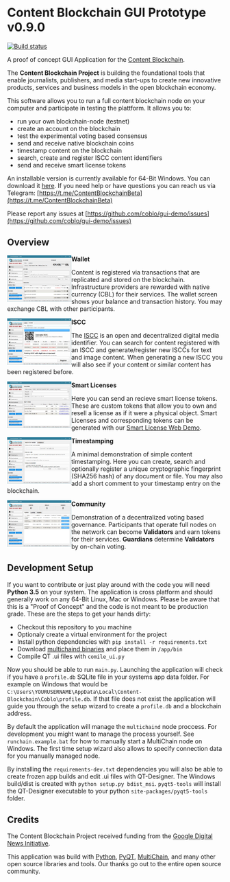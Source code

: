 # Content Blockchain GUI Prototype v0.9.0

[![Build status](https://ci.appveyor.com/api/projects/status/oue3ndgwshvc9l4e/branch/develop?svg=true)](https://ci.appveyor.com/project/alemenke/gui-demo/branch/develop)


A proof of concept GUI Application for the 
[Content Blockchain](https://content-blockchain.org).

The **Content Blockchain Project** is building the foundational tools that 
enable journalists, publishers, and media start-ups to create new innovative 
products, services and business models in the open blockchain economy.

This software allows you to run a full content blockchain node on your computer
and participate in testing the plattform. It allows you to:

- run your own blockchain-node (testnet)
- create an account on the blockchain
- test the experimental voting based consensus
- send and receive native blockchain coins
- timestamp content on the blockchain
- search, create and register ISCC content identifiers
- send and receive smart license tokens

An installable version is currently available for 64-Bit Windows.
You can download it [here](https://github.com/coblo/gui-demo/releases/download/v0.2.1/Coblo-0.2.1-win.msi).
If you need help or have questions you can reach us via Telegram:
[https://t.me/ContentBlockchainBeta](https://t.me/ContentBlockchainBeta)

Please report any issues at [https://github.com/coblo/gui-demo/issues](https://github.com/coblo/gui-demo/issues)

## Overview

<img align="left" width="150" src="docs/screenshot_wallet.jpg?raw=true">

**Wallet**

Content is registered via transactions that are replicated and stored on the
blockchain. Infrastructure providers are rewarded with native currency (CBL) 
for their services. The wallet screen shows your balance and transaction 
history. You may exchange CBL with other participants.

<img align="left" width="150" src="docs/screenshot_iscc.jpg?raw=true">

**ISCC**

The [ISCC](http://iscc.codes) is an open and decentralized digital media 
identifier. You can search for content registered with an ISCC and 
generate/register new ISCCs for text  and image content. When generating a new 
ISCC you will also see if your content or similar content has been registered 
before.

<img align="left" width="150" src="docs/screenshot_smart_license.jpg?raw=true">

**Smart Licenses**

Here you can send an recieve smart license tokens. These are custom tokens
that allow you to own and resell a license as if it were a physical object.
Smart Licenses and corresponding tokens can be generated with our 
[Smart License Web Demo](https://smartlicense.coblo.net/).

<img align="left" width="150" src="docs/screenshot_timestamp.jpg?raw=true">

**Timestamping**

A minimal demonstration of simple content timestamping. Here you can create, 
search and optionally register a unique cryptographic fingerprint (SHA256 hash)
of any document or file. You may also add a short comment to your timestamp
entry on the blockchain.

<img align="left" width="150" src="docs/screenshot_community.jpg?raw=true">

**Community** 

Demonstration of a decentralized voting based governance. Participants that 
operate full  nodes on the network can become **Validators** and earn tokens
for their services. **Guardians** determine **Validators** by on-chain voting.


## Development Setup

If you want to contribute or just play around with the code you will need
**Python 3.5** on your system. The application is cross platform and should
generally work on any 64-Bit Linux, Mac or Windows. Please be aware that this
is a "Proof of Concept" and the code is not meant to be production grade. 
These are the steps to get your hands dirty:

- Checkout this repository to you machine
- Optionaly create a virtual environment for the project
- Install python dependencies with `pip install -r requirements.txt`
- Download [multichaind binaries](https://www.multichain.com/download-install/) and place them in `/app/bin`
- Compile QT .ui files with `comile_ui.py`

Now you should be able to run `main.py`. Launching the application will check
if you have a `profile.db` SQLite file in your systems app data folder.
For example on Windows that would be `C:\Users\YOURUSERNAME\AppData\Local\Content-Blockchain\Coblo\profile.db`.
If that file does not exist the application will guide you through the setup wizard
to create a `profile.db` and a blockchain address.

By default the application will manage the `multichaind` node proccess.
For development you might want to manage the process yourself.
See `runchain.example.bat` for how to manually start a MultiChain node on Windows.
The first time setup wizard also allows to specify connection data for you
manually managed node.

By installing the `requirements-dev.txt` dependencies you will also be able to
create frozen app builds and edit .ui files with QT-Designer. The Windows
build/dist is created with `python setup.py bdist_msi`. `pyqt5-tools` will
install the QT-Designer executable to your python `site-packages/pyqt5-tools`
folder.


## Credits

The Content Blockchain Project received funding from the 
[Google Digital News Initiative](https://digitalnewsinitiative.com/dni-projects/content-blockchain-project/).

This application was build with [Python](https://www.python.org/), 
[PyQT](https://riverbankcomputing.com/software/pyqt/intro),
[MultiChain](https://www.multichain.com/), and many other open source libraries and tools.
Our thanks go out to the entire open source community.
